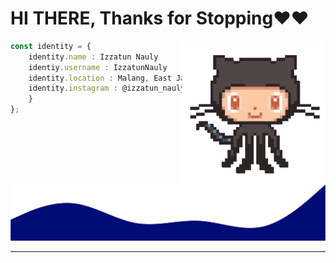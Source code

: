 # HI THERE, Thanks for Stopping❤️❤️

<img align='right' src="https://raw.githubusercontent.com/iCharlesZ/FigureBed/master/img/octocat.gif" width="230">

```javascript
const identity = {
    identity.name : Izzatun Nauly
    identiy.username : IzzatunNauly
    identity.location : Malang, East Java
    identity.instagram : @izzatun_nauly
    }
};
```

![bottom.png](https://raw.githubusercontent.com/iCharlesZ/FigureBed/master/img/readme-bottom.png)

---
